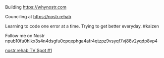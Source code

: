 Building https://whynostr.com

Counciling at https://nostr.rehab 

Learning to code one error at a time. Trying to get better everyday. #kaizen


Follow me on Nostr [npub10fu0hlkx3s4n4dsgfu0cpqephga4afr4qtzpz9vsyqf7vj88v2yqdp8vp4](https://primal.net/zach)


[nostr.rehab TV Spot #1](https://nostr.build/p/nb3918.mp4)


